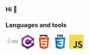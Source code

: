 ### Hi  👋
### Languages and tools
<img src="https://raw.githubusercontent.com/github/explore/80688e429a7d4ef2fca1e82350fe8e3517d3494d/topics/java/java.png" witdh="40" height="40"><img src="https://raw.githubusercontent.com/devicons/devicon/master/icons/csharp/csharp-original.svg" witdh="40" height="40">
<img src="https://raw.githubusercontent.com/devicons/devicon/master/icons/html5/html5-original-wordmark.svg" witdh="40" height="40">
<img src="https://raw.githubusercontent.com/devicons/devicon/master/icons/css3/css3-original-wordmark.svg" witdh="40" height="40">
<img src="https://raw.githubusercontent.com/devicons/devicon/master/icons/javascript/javascript-original.svg" witdh="40" height="40">


<!--
**UmutAzak/umutazak** is a ✨ _special_ ✨ repository because its `README.md` (this file) appears on your GitHub profile.

Here are some ideas to get you started:

- 🔭 I’m currently working on ...
- 🌱 I’m currently learning ...
- 👯 I’m looking to collaborate on ...
- 🤔 I’m looking for help with ...
- 💬 Ask me about ...
- 📫 How to reach me: ...
- 😄 Pronouns: ...
- ⚡ Fun fact: ...
-->
